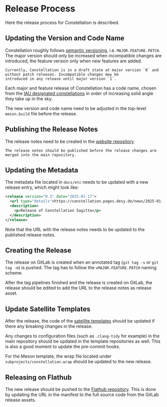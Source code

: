 # Release Process

Here the release process for Constellation is described.

## Updating the Version and Code Name

Constellation roughly follows [semantic versioning](https://semver.org/), i.e. `MAJOR.FEATURE.PATCH`. The major version
should only be increased when incompatible changes are introduced, the feature version only when new features are added.

```{note}
Currently, Constellation is in a draft state at major version `0` and without patch releases. Incompatible changes may be
introduced in any release until major version `1`.
```

Each major and feature release of Constellation has a code name, chosen from the [IAU designated constellations](https://en.wikipedia.org/wiki/IAU_designated_constellations_by_area)
in order of increasing solid angle they take up in the sky.

The new version and code name need to be adjusted in the top-level `meson.build` file before the release.

## Publishing the Release Notes

The release notes need to be created in the [website repository](https://gitlab.desy.de/constellation/constellation.pages.desy.de).

```{note}
The release notes should be published before the release changes are merged into the main repository.
```

## Updating the Metadata

The metadata file located in `docs/etc` needs to be updated with a new release entry, which might look like:

```xml
<release version="0.3" date="2025-01-17">
  <url type="details">https://constellation.pages.desy.de/news/2025-01-17-Constellation-Release-0.3.html</url>
  <description>
    <p>Release of Constellation Sagitta</p>
  </description>
</release>
```

Note that the URL with the release notes needs to be updated to the published release notes.

## Creating the Release

The release on GitLab is created when an annotated tag (`git tag -s` or `git tag -m`) is pushed. The tag has to follow the
`vMAJOR.FEATURE.PATCH` naming scheme.

After the tag pipelines finished and the release is created on GitLab, the release should be edited to add the URL to the
release notes as release asset.

## Update Satellite Templates

After the release, the code of the [satellite templates](https://gitlab.desy.de/constellation/templates) should be updated
if there any breaking changes in the release.

Any changes to configuration files (such as `.clang-tidy` for example) in the main repository should be updated in the template repositories as well. This is also a good moment to update the pre-commit hooks.

For the Meson template, the wrap file located under `subprojects/constellation.wrap` should be updated to the new release.

## Releasing on Flathub

The new release should be pushed to the [Flathub repository](https://github.com/flathub/de.desy.constellation).
This is done by updating the URL in the manifest to the full source code from the GitLab release assets.
